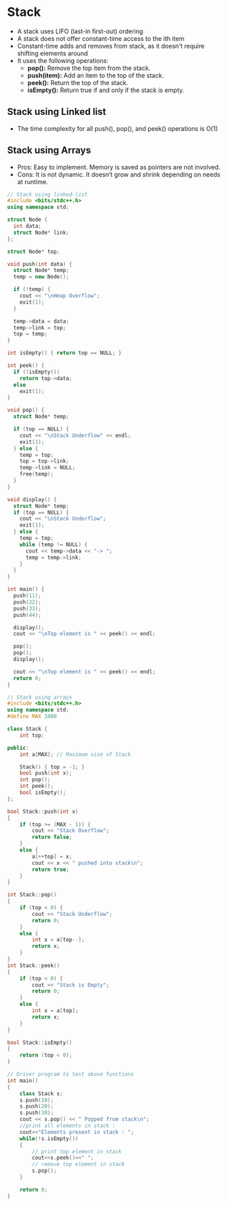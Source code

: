 # Stack
- A stack uses LIFO (last-in first-out) ordering
- A stack does not offer constant-time access to the ith item
- Constant-time adds and removes from stack, as it doesn't require shifting elements around
- It uses the following operations:
  - **pop():** Remove the top item from the stack.
  - **push(item):** Add an item to the top of the stack.
  - **peek():** Return the top of the stack.
  - **isEmpty():** Return true if and only if the stack is empty.



## Stack using Linked list
- The time complexity for all push(), pop(), and peek() operations is O(1)

## Stack using Arrays
- Pros: Easy to implement. Memory is saved as pointers are not involved. 
- Cons: It is not dynamic. It doesn’t grow and shrink depending on needs at runtime.


```cpp
// Stack using linked-list
#include <bits/stdc++.h>
using namespace std;

struct Node {
  int data;
  struct Node* link;
};

struct Node* top;

void push(int data) {
  struct Node* temp;
  temp = new Node();

  if (!temp) {
    cout << "\nHeap Overflow";
    exit(1);
  }

  temp->data = data;
  temp->link = top;
  top = temp;
}

int isEmpty() { return top == NULL; }

int peek() {
  if (!isEmpty())
    return top->data;
  else
    exit(1);
}

void pop() {
  struct Node* temp;

  if (top == NULL) {
    cout << "\nStack Underflow" << endl;
    exit(1);
  } else {
    temp = top;
    top = top->link;
    temp->link = NULL;
    free(temp);
  }
}

void display() {
  struct Node* temp;
  if (top == NULL) {
    cout << "\nStack Underflow";
    exit(1);
  } else {
    temp = top;
    while (temp != NULL) {
      cout << temp->data << "-> ";
      temp = temp->link;
    }
  }
}

int main() {
  push(11);
  push(22);
  push(33);
  push(44);

  display();
  cout << "\nTop element is " << peek() << endl;

  pop();
  pop();
  display();

  cout << "\nTop element is " << peek() << endl;
  return 0;
}
```

```cpp
// Stack using arrays
#include <bits/stdc++.h>
using namespace std;
#define MAX 1000

class Stack {
	int top;

public:
	int a[MAX]; // Maximum size of Stack

	Stack() { top = -1; }
	bool push(int x);
	int pop();
	int peek();
	bool isEmpty();
};

bool Stack::push(int x)
{
	if (top >= (MAX - 1)) {
		cout << "Stack Overflow";
		return false;
	}
	else {
		a[++top] = x;
		cout << x << " pushed into stack\n";
		return true;
	}
}

int Stack::pop()
{
	if (top < 0) {
		cout << "Stack Underflow";
		return 0;
	}
	else {
		int x = a[top--];
		return x;
	}
}
int Stack::peek()
{
	if (top < 0) {
		cout << "Stack is Empty";
		return 0;
	}
	else {
		int x = a[top];
		return x;
	}
}

bool Stack::isEmpty()
{
	return (top < 0);
}

// Driver program to test above functions
int main()
{
	class Stack s;
	s.push(10);
	s.push(20);
	s.push(30);
	cout << s.pop() << " Popped from stack\n";
	//print all elements in stack :
	cout<<"Elements present in stack : ";
	while(!s.isEmpty())
	{
		// print top element in stack
		cout<<s.peek()<<" ";
		// remove top element in stack
		s.pop();
	}

	return 0;
}
```
